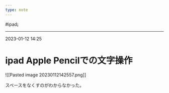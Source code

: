 ```yaml
---
type: note
---
```


#ipad¡

---
2023-01-12  14:25

# ipad  Apple Pencilでの文字操作

![[Pasted image 20230112142557.png]]

スペースをなくすのがわからなかった。
